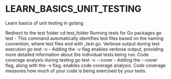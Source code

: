 # LEARN_BASICS_UNIT_TESTING
Learn basics of unit testing in golang

Redirect to the test folder
cd test_folder
Running tests for Go packages
go test - This command automatically identifies test files based on the naming convention, where test files end with _test.go.
Verbose output during test execution
go test -v - Adding the -v flag enables verbose output, providing more detailed information about the individual tests being run.
Code coverage analysis during testing
go test -v --cover - Adding the --cover flag, along with the -v flag, enables code coverage analysis. Code coverage measures how much of your code is being exercised by your tests.
